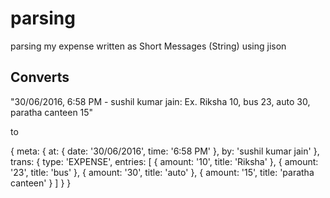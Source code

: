 # parsing
parsing my expense written as Short Messages (String) using jison


## Converts

"30/06/2016, 6:58 PM - sushil kumar jain: Ex. Riksha 10, bus 23, auto 30, paratha canteen 15"

to

{ meta: { at: { date: '30/06/2016', time: '6:58 PM' },
    by: 'sushil kumar jain' },
  trans: { type: 'EXPENSE',
    entries: [
      { amount: '10', title: 'Riksha' },
      { amount: '23', title: 'bus' },
      { amount: '30', title: 'auto' },
      { amount: '15', title: 'paratha canteen' }
    ] }
}